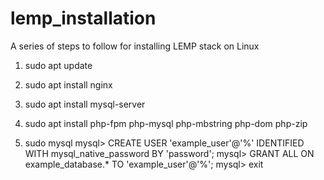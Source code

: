 # lemp_installation
A series of steps to follow for installing LEMP stack on Linux

1. sudo apt update
2. sudo apt install nginx
3. sudo apt install mysql-server
4. sudo apt install php-fpm php-mysql php-mbstring php-dom php-zip

5. sudo mysql
mysql> CREATE USER 'example_user'@'%' IDENTIFIED WITH mysql_native_password BY 'password';
mysql> GRANT ALL ON example_database.* TO 'example_user'@'%';
mysql> exit
